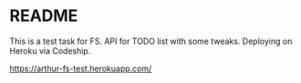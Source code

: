 # README
This is a test task for FS. API for TODO list with some tweaks. Deploying on Heroku via Codeship.

https://arthur-fs-test.herokuapp.com/
